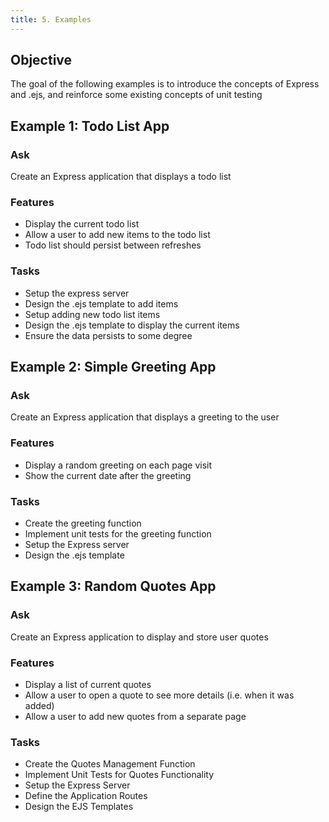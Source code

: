 ```yaml
---
title: 5. Examples
---
```


## Objective
The goal of the following examples is to introduce the concepts of Express and .ejs, and reinforce some existing concepts of unit testing

## Example 1: Todo List App
### Ask
Create an Express application that displays a todo list

### Features
- Display the current todo list
- Allow a user to add new items to the todo list
- Todo list should persist between refreshes

### Tasks
- Setup the express server
- Design the .ejs template to add items
- Setup adding new todo list items
- Design the .ejs template to display the current items
- Ensure the data persists to some degree

## Example 2: Simple Greeting App
### Ask
Create an Express application that displays a greeting to the user

### Features
- Display a random greeting on each page visit
- Show the current date after the greeting

### Tasks
- Create the greeting function
- Implement unit tests for the greeting function
- Setup the Express server
- Design the .ejs template

## Example 3: Random Quotes App
### Ask
Create an Express application to display and store user quotes

### Features
- Display a list of current quotes
- Allow a user to open a quote to see more details (i.e. when it was added)
- Allow a user to add new quotes from a separate page

### Tasks
- Create the Quotes Management Function
- Implement Unit Tests for Quotes Functionality
- Setup the Express Server
- Define the Application Routes
- Design the EJS Templates